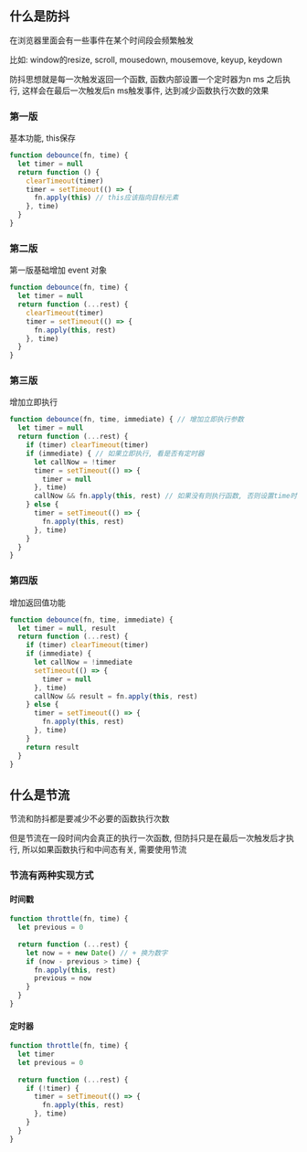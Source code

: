 ## 什么是防抖

在浏览器里面会有一些事件在某个时间段会频繁触发

比如: window的resize, scroll, mousedown, mousemove, keyup, keydown

防抖思想就是每一次触发返回一个函数, 函数内部设置一个定时器为n ms 之后执行, 这样会在最后一次触发后n ms触发事件, 达到减少函数执行次数的效果

### 第一版

基本功能, this保存

```js
function debounce(fn, time) {
  let timer = null
  return function () {
    clearTimeout(timer)
    timer = setTimeout(() => {
      fn.apply(this) // this应该指向目标元素
    }, time)
  }
} 
```

### 第二版

第一版基础增加 event 对象

```js
function debounce(fn, time) {
  let timer = null
  return function (...rest) {
    clearTimeout(timer)
    timer = setTimeout(() => {
      fn.apply(this, rest)
    }, time)
  }
}
```

### 第三版

增加立即执行

```js
function debounce(fn, time, immediate) { // 增加立即执行参数
  let timer = null
  return function (...rest) {
    if (timer) clearTimeout(timer)
  	if (immediate) { // 如果立即执行, 看是否有定时器
      let callNow = !timer
      timer = setTimeout(() => {
        timer = null
      }, time)
      callNow && fn.apply(this, rest) // 如果没有则执行函数, 否则设置time时间过后设置time为null
    } else {
      timer = setTimeout(() => {
        fn.apply(this, rest)
      }, time)
    }
  }
}
```

### 第四版

增加返回值功能

```js
function debounce(fn, time, immediate) {
  let timer = null, result
  return function (...rest) {
    if (timer) clearTimeout(timer)
    if (immediate) {
      let callNow = !immediate
      setTimeout(() => {
        timer = null
      }, time)
      callNow && result = fn.apply(this, rest)
    } else {
      timer = setTimeout(() => {
        fn.apply(this, rest)
      }, time)
    }
    return result
  }
}
```

## 什么是节流

节流和防抖都是要减少不必要的函数执行次数

但是节流在一段时间内会真正的执行一次函数, 但防抖只是在最后一次触发后才执行, 所以如果函数执行和中间态有关, 需要使用节流

### 节流有两种实现方式

#### 时间戳

```js
function throttle(fn, time) {
  let previous = 0
  
  return function (...rest) {
    let now = + new Date() // + 换为数字
    if (now - previous > time) {
      fn.apply(this, rest)
      previous = now
    }
  }
}
```

#### 定时器

```js
function throttle(fn, time) {
  let timer
  let previous = 0
  
  return function (...rest) {
    if (!timer) {
      timer = setTimeout(() => {
        fn.apply(this, rest)
      }, time)
    }
  }
}
```

